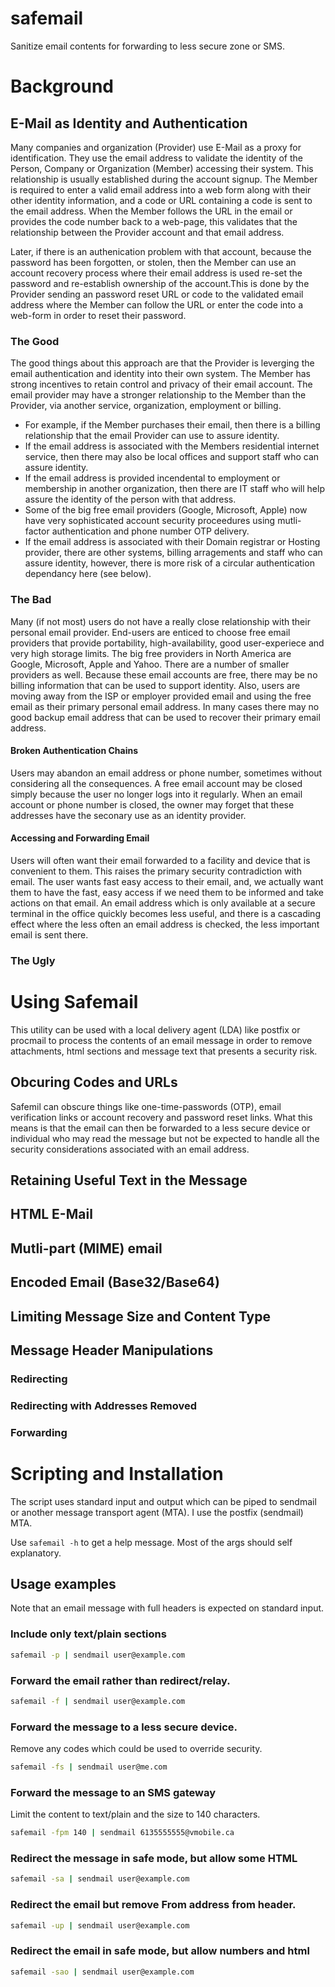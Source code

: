 # safemail
Sanitize email contents for forwarding to less secure zone or SMS.
# Background
## E-Mail as Identity and Authentication
Many companies and organization (Provider) use E-Mail as a proxy for identification. They use the email address to validate the identity of the Person, Company or Organization (Member) accessing their system. This relationship is usually established during the account signup. The Member is required to enter a valid email address into a web form along with their other identity information, and a code or URL containing a code is sent to the email address. When the Member follows the URL in the email or provides the code number back to a web-page, this validates that the relationship between the Provider account and that email address.

Later, if there is an authenication problem with that account, because the password has been forgotten, or stolen, then the Member can use an account recovery process where their email address is used re-set the password and re-establish ownership of the account.This is done by the Provider sending an password reset URL or code to the validated email address where the Member can follow the URL or enter the code into a web-form in order to reset their password.
### The Good
The good things about this approach are that the Provider is leverging the email authentication and identity into their own system. The Member has strong incentives to retain control and privacy of their email account. The email provider may have a stronger relationship to the Member than the Provider, via another service, organization, employment or billing.
   - For example, if the Member purchases their email, then there is a billing relationship that the email Provider can use to assure identity.
   - If the email address is associated with the Members residential internet service, then there may also be local offices and support staff who can assure identity.
   - If the email address is provided incendental to employment or membership in another organization, then there are IT staff who will help assure the identity of the person with that address.
   - Some of the big free email providers (Google, Microsoft, Apple) now have very sophisticated account security proceedures using mutli-factor authentication and phone number OTP delivery.
   - If the email address is associated with their Domain registrar or Hosting provider, there are other systems, billing arragements and staff who can assure identity, however, there is more risk of a circular authentication dependancy here (see below).

### The Bad
Many (if not most) users do not have a really close relationship with their personal email provider. End-users are enticed to choose free email providers that provide portability, high-availability, good user-experiece and very high storage limits. The big free providers in North America are Google, Microsoft, Apple and Yahoo. There are a number of smaller providers as well.  Because these email accounts are free, there may be no billing information that can be used to support identity.  Also, users are moving away from the ISP or employer provided email and using the free email as their primary personal email address. In many cases there may no good backup email address that can be used to recover their primary email address.
#### Broken Authentication Chains
Users may abandon an email address or phone number, sometimes without considering all the consequences. A free email account may be closed simply because the user no longer logs into it regularly. 
When an email account or phone number is closed, the owner may forget that these addresses have the seconary use as an identity provider.
#### Accessing and Forwarding Email
Users will often want their email forwarded to a facility and device that is convenient to them. This raises the primary security contradiction with email.
The user wants fast easy access to their email, and, we actually want them to have the fast, easy access if we need them to be informed and take actions on that email.
An email address which is only available at a secure terminal in the office quickly becomes less useful, and there is a cascading effect where the less often an email address is checked, the less important email is sent there.
### The Ugly

# Using Safemail
This utility can be used with a local delivery agent (LDA) like postfix or procmail to process the contents of an email message in order to remove attachments, html sections and message text that presents a security risk.
## Obcuring Codes and URLs
Safemil can obscure things like one-time-passwords (OTP), email verification links or account recovery and password reset links. What this means is that the email can then be forwarded to a less secure device or individual who may read the message but not be expected to handle all the security considerations associated with an email address.
## Retaining Useful Text in the Message
## HTML E-Mail
## Mutli-part (MIME) email
## Encoded Email (Base32/Base64)
## Limiting Message Size and Content Type
## Message Header Manipulations
### Redirecting
### Redirecting with Addresses Removed
### Forwarding

# Scripting and Installation

The script uses standard input and output which can be piped to sendmail or another message transport agent (MTA). I use the postfix (sendmail) MTA.

Use ```safemail -h``` to get a help message. Most of the args should self explanatory.

## Usage examples
Note that an email message with full headers is expected on standard input.

### Include only text/plain sections
```sh
safemail -p | sendmail user@example.com
```
### Forward the email rather than redirect/relay.
```sh
safemail -f | sendmail user@example.com
```
### Forward the message to a less secure device.
Remove any codes which could be used to override security.
```sh
safemail -fs | sendmail user@me.com
```
### Forward the message to an SMS gateway
Limit the content to text/plain and the size to 140 characters.
```sh
safemail -fpm 140 | sendmail 6135555555@vmobile.ca
```
### Redirect the message in safe mode, but allow some HTML
```sh
safemail -sa | sendmail user@example.com
```
### Redirect the email but remove From address from header.
```sh
safemail -up | sendmail user@example.com
```
### Redirect the email in safe mode, but allow numbers and html
```sh
safemail -sao | sendmail user@example.com
```
